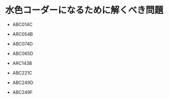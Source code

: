 # 水色コーダーになるために解くべき問題

- ABC014C
- ARC054B
- ABC074D
- ABC065D
- ARC143B

- ABC221C
- ABC249D
- ABC249F